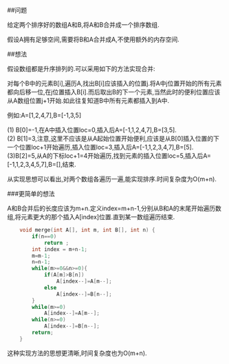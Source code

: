 ##问题

给定两个排序好的数组A和B,将A和B合并成一个排序数组.		

假设A拥有足够空间,需要将B和A合并成A,不使用额外的内存空间.		

##想法		

假设数组都是升序排列的.可以采用如下的方法实现合并:		

对每个B中的元素B[i],遍历A,找出B[i]应该插入的位置j.将A中j位置开始的所有元素都向后移一位,在j位置插入B[i].而后取出B的下一个元素,当然此时的便利位置应该从A数组位置j+1开始.如此往复知道B中所有元素都插入到A中.		

例如:A=[1,2,4,7],B=[-1,3,5]		

(1) B[0]=-1,在A中插入位置loc=0,插入后A=[-1,1,2,4,7],B=[3,5].		
(2) B[1]=3,注意,这里不应该是从A起始位置开始便利,应该是从B[0]插入位置的下一个位置loc+1开始遍历,插入位置loc=3,插入后A=[-1,1,2,3,4,7],B=[5].		
(3)B[2]=5,从A的下标loc+1=4开始遍历,找到元素的插入位置loc=5,插入后A=[-1,1,2,3,4,5,7],B=[],结束.		

从实现思想可以看出,对两个数组各遍历一遍,能实现排序.时间复杂度为O(m+n).


###更简单的想法		

A和B合并后的长度应该为m+n.定义index=m+n-1,分别从B和A的末尾开始遍历数组,将元素更大的那个插入A[index]位置.直到某一数组遍历结束.	

```C++
    void merge(int A[], int m, int B[], int n) {
        if(n==0)
            return ;
        int index = m+n-1;
        m=m-1;
        n=n-1;
        while(m>=0&&n>=0){
            if(A[m]>B[n])
                A[index--]=A[m--];
            else
                A[index--]=B[n--];
        }
        while(m>=0)
            A[index--]=A[m--];
        while(n>=0)
            A[index--]=B[n--];
        return;
    }		
```		

这种实现方法的思想更清晰,时间复杂度也为O(m+n).

